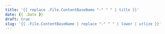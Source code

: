 ```yaml
---
title: '{{ replace .File.ContentBaseName "-" " " | title }}'
date: {{ .Date }}
draft: true
slug: '{{ .File.ContentBaseName | replace "-" " " | lower | urlize }}'
---
```

